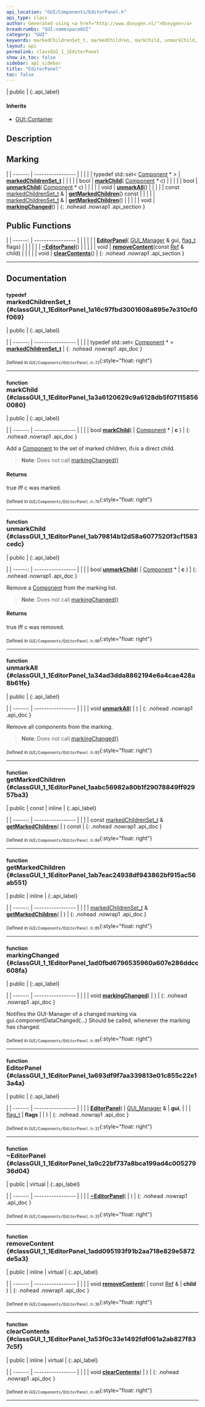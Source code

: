 ```yaml
---
api_location: "GUI/Components/EditorPanel.h"
api_type: class
author: Generated using <a href="http://www.doxygen.nl/">Doxygen</a>
breadcrumbs: "GUI:namespaceGUI"
category: "GUI"
keywords: markedChildrenSet_t, markedChildren, markChild, unmarkChild, unmarkAll, getMarkedChildren, getMarkedChildren, markingChanged, state_t, state, dragStartPos, dragPos, mouseButtonListener, optionalMouseMotionListener, EditorPanel, ~EditorPanel, removeContent, clearContents, doDisplay, onMouseButton, onMouseMove, rectSelect_start, rectSelect_break, rectSelect_finish, move_start, move_execute, move_break, move_finish
layout: api
permalink: classGUI_1_1EditorPanel
show_in_toc: false
sidebar: api_sidebar
title: "EditorPanel"
toc: false
---
```


| public |
{:.api_label}

#### Inherits

* [GUI::Container](classGUI_1_1Container)


## Description





## Marking

|
| ------: | ----------------- |
|  | |
| typedef std::set< [Component](classGUI_1_1Component) * > | **[markedChildrenSet_t](#classGUI_1_1EditorPanel_1a16c97fbd3001608a895e7e310cf0f069)**  |
|  | |
| bool | **[markChild](#classGUI_1_1EditorPanel_1a3a6120629c9a6128db5f071158560080)**( [Component](classGUI_1_1Component) * c) |
|  | |
| bool | **[unmarkChild](#classGUI_1_1EditorPanel_1ab79814b12d58a6077520f3cf1583cedc)**( [Component](classGUI_1_1Component) * c) |
|  | |
| void | **[unmarkAll](#classGUI_1_1EditorPanel_1a34ad3dda8862194e6a4cae428a8b61fe)**() |
|  | |
| const [markedChildrenSet_t](classGUI_1_1EditorPanel#classGUI_1_1EditorPanel_1a16c97fbd3001608a895e7e310cf0f069) & | **[getMarkedChildren](#classGUI_1_1EditorPanel_1aabc56982a80b1f29078849ff92957ba3)**() const |
|  | |
| [markedChildrenSet_t](classGUI_1_1EditorPanel#classGUI_1_1EditorPanel_1a16c97fbd3001608a895e7e310cf0f069) & | **[getMarkedChildren](#classGUI_1_1EditorPanel_1ab7eac24938df943862bf915ac56ab551)**() |
|  | |
| void | **[markingChanged](#classGUI_1_1EditorPanel_1ad0fbd6796535960a607e286ddcc608fa)**() |
{: .nohead .nowrap1 .api_section }


## Public Functions

|
| ------: | ----------------- |
|  | |
|  | **[EditorPanel](#classGUI_1_1EditorPanel_1a693df9f7aa339813e01c855c22e13a4a)**( [GUI_Manager](classGUI_1_1GUI%5F%5FManager) & gui,  [flag_t](classGUI_1_1Component#classGUI_1_1Component_1aa86a1fd78119640545900da0f8f620bd)  flags) |
|  | |
|  | **[~EditorPanel](#classGUI_1_1EditorPanel_1a9c22bf737a8bca199ad4c00527936d04)**() |
|  | |
| void | **[removeContent](#classGUI_1_1EditorPanel_1add095193f91b2aa718e829e5872de5a3)**(const [Ref](classGUI_1_1Component#classGUI_1_1Component_1a9811a53d9b6fcdab386cb3ece74e6bbd) & child) |
|  | |
| void | **[clearContents](#classGUI_1_1EditorPanel_1a53f0c33e1492fdf061a2ab827f837c5f)**() |
{: .nohead .nowrap1 .api_section }


-------------------------------------------------------------------

## Documentation

### <small>typedef</small><br/> markedChildrenSet_t {#classGUI_1_1EditorPanel_1a16c97fbd3001608a895e7e310cf0f069}

| public |
{:.api_label}

|
| ------: | ----------------- |
|  |
| typedef std::set< [Component](classGUI_1_1Component) * > **[markedChildrenSet_t](#classGUI_1_1EditorPanel_1a16c97fbd3001608a895e7e310cf0f069)**  |
{: .nohead .nowrap1 .api_doc }





<sub>Defined in `GUI/Components/EditorPanel.h:72`</sub>{:style="float: right"}

-------------------------------------------------------------------

### <small>function</small><br/> markChild {#classGUI_1_1EditorPanel_1a3a6120629c9a6128db5f071158560080}

| public |
{:.api_label}

|
| ------: | ----------------- |
|  |
| bool **[markChild](#classGUI_1_1EditorPanel_1a3a6120629c9a6128db5f071158560080)**( |  [Component](classGUI_1_1Component) * | **c** ) |
{: .nohead .nowrap1 .api_doc }



Add a [Component](classGUI_1_1Component) to the set of marked children, if`c`is a direct child.
> **Note**: Does not call [markingChanged()](classGUI_1_1EditorPanel#classGUI_1_1EditorPanel_1ad0fbd6796535960a607e286ddcc608fa) 



#### Returns
true iff c was marked.





<sub>Defined in `GUI/Components/EditorPanel.h:76`</sub>{:style="float: right"}

-------------------------------------------------------------------

### <small>function</small><br/> unmarkChild {#classGUI_1_1EditorPanel_1ab79814b12d58a6077520f3cf1583cedc}

| public |
{:.api_label}

|
| ------: | ----------------- |
|  |
| bool **[unmarkChild](#classGUI_1_1EditorPanel_1ab79814b12d58a6077520f3cf1583cedc)**( |  [Component](classGUI_1_1Component) * | **c** ) |
{: .nohead .nowrap1 .api_doc }



Remove a [Component](classGUI_1_1Component) from the marking list.
> **Note**: Does not call [markingChanged()](classGUI_1_1EditorPanel#classGUI_1_1EditorPanel_1ad0fbd6796535960a607e286ddcc608fa) 



#### Returns
true iff c was removed.





<sub>Defined in `GUI/Components/EditorPanel.h:80`</sub>{:style="float: right"}

-------------------------------------------------------------------

### <small>function</small><br/> unmarkAll {#classGUI_1_1EditorPanel_1a34ad3dda8862194e6a4cae428a8b61fe}

| public |
{:.api_label}

|
| ------: | ----------------- |
|  |
| void **[unmarkAll](#classGUI_1_1EditorPanel_1a34ad3dda8862194e6a4cae428a8b61fe)**( |  ) |
{: .nohead .nowrap1 .api_doc }



Remove all components from the marking.
> **Note**: Does not call [markingChanged()](classGUI_1_1EditorPanel#classGUI_1_1EditorPanel_1ad0fbd6796535960a607e286ddcc608fa) 






<sub>Defined in `GUI/Components/EditorPanel.h:83`</sub>{:style="float: right"}

-------------------------------------------------------------------

### <small>function</small><br/> getMarkedChildren {#classGUI_1_1EditorPanel_1aabc56982a80b1f29078849ff92957ba3}

| public | const | inline |
{:.api_label}

|
| ------: | ----------------- |
|  |
| const [markedChildrenSet_t](classGUI_1_1EditorPanel#classGUI_1_1EditorPanel_1a16c97fbd3001608a895e7e310cf0f069) & **[getMarkedChildren](#classGUI_1_1EditorPanel_1aabc56982a80b1f29078849ff92957ba3)**( |  ) const |
{: .nohead .nowrap1 .api_doc }





<sub>Defined in `GUI/Components/EditorPanel.h:84`</sub>{:style="float: right"}

-------------------------------------------------------------------

### <small>function</small><br/> getMarkedChildren {#classGUI_1_1EditorPanel_1ab7eac24938df943862bf915ac56ab551}

| public | inline |
{:.api_label}

|
| ------: | ----------------- |
|  |
| [markedChildrenSet_t](classGUI_1_1EditorPanel#classGUI_1_1EditorPanel_1a16c97fbd3001608a895e7e310cf0f069) & **[getMarkedChildren](#classGUI_1_1EditorPanel_1ab7eac24938df943862bf915ac56ab551)**( |  ) |
{: .nohead .nowrap1 .api_doc }





<sub>Defined in `GUI/Components/EditorPanel.h:85`</sub>{:style="float: right"}

-------------------------------------------------------------------

### <small>function</small><br/> markingChanged {#classGUI_1_1EditorPanel_1ad0fbd6796535960a607e286ddcc608fa}

| public |
{:.api_label}

|
| ------: | ----------------- |
|  |
| void **[markingChanged](#classGUI_1_1EditorPanel_1ad0fbd6796535960a607e286ddcc608fa)**( |  ) |
{: .nohead .nowrap1 .api_doc }



Notifies the GUI-Manager of a changed marking via gui.componentDataChanged(...) Should be called, whenever the marking has changed.



<sub>Defined in `GUI/Components/EditorPanel.h:89`</sub>{:style="float: right"}

-------------------------------------------------------------------

### <small>function</small><br/> EditorPanel {#classGUI_1_1EditorPanel_1a693df9f7aa339813e01c855c22e13a4a}

| public |
{:.api_label}

|
| ------: | ----------------- |
|  |
|  **[EditorPanel](#classGUI_1_1EditorPanel_1a693df9f7aa339813e01c855c22e13a4a)**( |  [GUI_Manager](classGUI_1_1GUI%5F%5FManager) & | **gui**, |
| |  [flag_t](classGUI_1_1Component#classGUI_1_1Component_1aa86a1fd78119640545900da0f8f620bd)  | **flags** |
|   ) |
{: .nohead .nowrap1 .api_doc }





<sub>Defined in `GUI/Components/EditorPanel.h:32`</sub>{:style="float: right"}

-------------------------------------------------------------------

### <small>function</small><br/> ~EditorPanel {#classGUI_1_1EditorPanel_1a9c22bf737a8bca199ad4c00527936d04}

| public | virtual |
{:.api_label}

|
| ------: | ----------------- |
|  |
|  **[~EditorPanel](#classGUI_1_1EditorPanel_1a9c22bf737a8bca199ad4c00527936d04)**( |  ) |
{: .nohead .nowrap1 .api_doc }





<sub>Defined in `GUI/Components/EditorPanel.h:33`</sub>{:style="float: right"}

-------------------------------------------------------------------

### <small>function</small><br/> removeContent {#classGUI_1_1EditorPanel_1add095193f91b2aa718e829e5872de5a3}

| public | inline | virtual |
{:.api_label}

|
| ------: | ----------------- |
|  |
| void **[removeContent](#classGUI_1_1EditorPanel_1add095193f91b2aa718e829e5872de5a3)**( | const [Ref](classGUI_1_1Component#classGUI_1_1Component_1a9811a53d9b6fcdab386cb3ece74e6bbd) & | **child** ) |
{: .nohead .nowrap1 .api_doc }





<sub>Defined in `GUI/Components/EditorPanel.h:36`</sub>{:style="float: right"}

-------------------------------------------------------------------

### <small>function</small><br/> clearContents {#classGUI_1_1EditorPanel_1a53f0c33e1492fdf061a2ab827f837c5f}

| public | inline | virtual |
{:.api_label}

|
| ------: | ----------------- |
|  |
| void **[clearContents](#classGUI_1_1EditorPanel_1a53f0c33e1492fdf061a2ab827f837c5f)**( |  ) |
{: .nohead .nowrap1 .api_doc }





<sub>Defined in `GUI/Components/EditorPanel.h:40`</sub>{:style="float: right"}

-------------------------------------------------------------------

